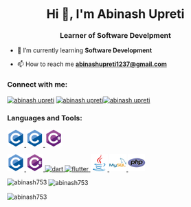 
<h1 align="center">Hi 👋, I'm Abinash Upreti</h1>
<h3 align="center">Learner of Software Develpment</h3>
<image align="right"width="200"src=""> 

- 🌱 I’m currently learning **Software Development**

- 📫 How to reach me **abinashupreti1237@gmail.com**

<h3 align="left">Connect with me:</h3>
<p align="left">

<a href="https://www.linkedin.com/in/abinashupreti/" target="blank"><img align="center" src="https://upload.wikimedia.org/wikipedia/commons/thumb/8/81/LinkedIn_icon.svg/2048px-LinkedIn_icon.svg.png]" alt="abinash upreti" height="30" width="40" /></a>
<a href="https://fb.com/abinash upreti" target="blank"><img align="center" src="https://raw.githubusercontent.com/rahuldkjain/github-profile-readme-generator/master/src/images/icons/Social/facebook.svg" alt="abinash upreti" height="30" width="40" /></a><a href="https://www.youtube.com/c/abinash upreti" target="blank"><img align="center" src="https://raw.githubusercontent.com/rahuldkjain/github-profile-readme-generator/master/src/images/icons/Social/youtube.svg" alt="abinash upreti" height="30" width="40" /></a>
</p>

<h3 align="left">Languages and Tools:</h3>
<p align="left">
    <a href="https://www.cprogramming.com/" target="_blank" rel="noreferrer"> <img src="https://raw.githubusercontent.com/devicons/devicon/master/icons/c/c-original.svg" alt="c" width="40" height="40"/> </a>
  <a href="https://www.cprogramming.com/" target="_blank" rel="noreferrer"> <img src="https://raw.githubusercontent.com/devicons/devicon/master/icons/c/c-original.svg" alt="c" width="40" height="40"/> 
</a> <a href="https://www.w3schools.com/cs/" target="_blank" rel="noreferrer"> <img src="https://raw.githubusercontent.com/devicons/devicon/master/icons/csharp/csharp-original.svg" alt="csharp" width="40" height="40"/>

  
  <a href="https://www.cprogramming.com/" target="_blank" rel="noreferrer"> <img src="https://raw.githubusercontent.com/devicons/devicon/master/icons/c/c-original.svg" alt="c" width="40" height="40"/> </a> <a href="https://www.w3schools.com/cs/" target="_blank" rel="noreferrer"> <img src="https://raw.githubusercontent.com/devicons/devicon/master/icons/csharp/csharp-original.svg" alt="csharp" width="40" height="40"/> </a> <a href="https://dart.dev" target="_blank" rel="noreferrer"> <img src="https://www.vectorlogo.zone/logos/dartlang/dartlang-icon.svg" alt="dart" width="40" height="40"/> </a> <a href="https://flutter.dev" target="_blank" rel="noreferrer"> <img src="https://www.vectorlogo.zone/logos/flutterio/flutterio-icon.svg" alt="flutter" width="40" height="40"/> </a> <a href="https://www.java.com" target="_blank" rel="noreferrer"> <img src="https://raw.githubusercontent.com/devicons/devicon/master/icons/java/java-original.svg" alt="java" width="40" height="40"/> </a> <a href="https://www.mysql.com/" target="_blank" rel="noreferrer"> <img src="https://raw.githubusercontent.com/devicons/devicon/master/icons/mysql/mysql-original-wordmark.svg" alt="mysql" width="40" height="40"/> </a> <a href="https://www.php.net" target="_blank" rel="noreferrer"> <img src="https://raw.githubusercontent.com/devicons/devicon/master/icons/php/php-original.svg" alt="php" width="40" height="40"/> </a> </p>

<p><img align="left" src="https://github-readme-stats.vercel.app/api/top-langs?username=abinash753&show_icons=true&locale=en&layout=compact" alt="abinash753" /></p>

<p>&nbsp;<img align="center" src="https://github-readme-stats.vercel.app/api?username=abinash753&show_icons=true&locale=en" alt="abinash753" /></p>

<p><img align="center" src="https://github-readme-streak-stats.herokuapp.com/?user=abinash753&" alt="abinash753" /></p>
